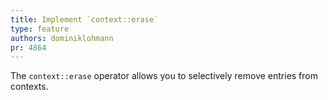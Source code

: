 ```yaml
---
title: Implement `context::erase`
type: feature
authors: dominiklohmann
pr: 4864
---
```


The `context::erase` operator allows you to selectively remove entries from
contexts.
